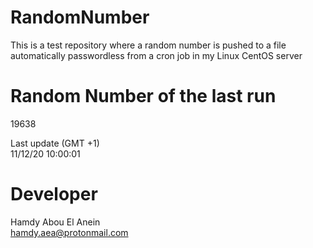 # RandomNumber    
This is a test repository where a random number is pushed to a file automatically passwordless from a cron job in my Linux CentOS server    
# Random Number of the last run   
19638
      
Last update (GMT +1)    
11/12/20 10:00:01
# Developer    
Hamdy Abou El Anein   
hamdy.aea@protonmail.com

